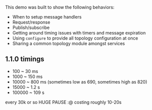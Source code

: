 This demo was built to show the following behaviors:

 * When to setup message handlers
 * Request/response
 * Publish/subscribe
 * Getting around timing issues with timers and message expiration
 * Using `configure` to provide all topology configuration at once
 * Sharing a common topology module amongst services

## 1.1.0 timings

* 100 ~ 30 ms
* 1000 ~ 150 ms
* 10000 ~ 800 ms (sometimes low as 690, sometimes high as 820)
* 15000 ~ 1.2 s
* 100000 ~ 109 s

every 30k or so HUGE PAUSE :@ costing roughly 10-20s
